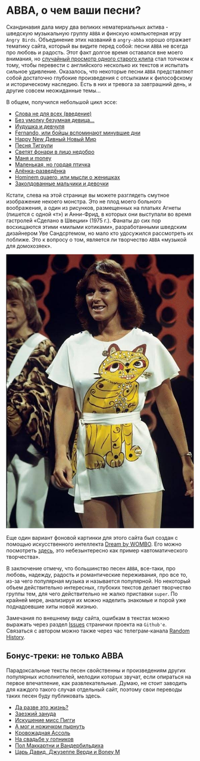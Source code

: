 # ABBA, о чем ваши песни?

Скандинавия дала миру два великих нематериальных актива - 
шведскую музыкальную группу `ABBA` и финскую компьютерная игру `Angry Birds`.
Объединение этих названий в `angry-abba` хорошо отражает тематику сайта, который вы видите перед собой: песни `ABBA` не всегда про любовь и радость. Этот факт долгое время оставался вне моего внимания, но [случайный просмотр одного старого клипа](/articles/intro) стал толчком к тому, чтобы перевести с английского несколько их текстов и испытать сильное удивление. Оказалось, что некоторые песни `ABBA` представляют собой достаточно глубокие 
произведения с отсылками к философскому и историческому наследию. Есть в них 
и тревога за завтрашний день, и другие совсем неожиданные темы... 

В общем, получился небольшой цикл эссе: 

* [Слова не для всех (введение)](/articles/intro)
* [Без умолку безумная девица...](/articles/Bez-umolku-bezumnaya-devica)
* [Иудушка и девчуля](/articles/Iudushka-i-chiksa)
* [Fernando, или бойцы вспоминают минувшие дни](/articles/fernando-ili-bojcy-vspominayut-minuvshie-dni)
* [Happy New Дивный Новый Мир](/articles/Happy-New-Year)
* [Песня Тигрули](/articles/Pesnya-Tigruli)
* [Светят фонари в лицо недобро](/articles/Super-Trouper)
* [Маня и money](/articles/Money-money)
* [Маленькая, но гордая птичка](/articles/Eagle)
* [Алёнка-разведёнка](/articles/Alenka-razvedenka)
* [Hominem quaero, или мысли о женишках](/articles/gimme-gimme)
* [Заколдованные мальчики и девочки](/articles/The-Piper)

Кстати, слева на этой странице вы можете разглядеть смутное изображение некоего монстра. Это не плод моего больного воображения, а один из рисунков, размещенных на платьях Агнеты (пишется с одной «т») и Анни-Фрид, в которых они выступали во время гастролей «Сделано в Швеции» (1975 г.). Фанаты до сих пор восхищаются этими «милыми котиками», разработанными шведским дизайнером Уве Сандсртемом, но мало кто удосужился рассмотреть их поближе. Это к вопросу о том, является ли творчество `ABBA` «музыкой для домохозяек».

![Анни-Фрид в платье с «котиком»](img/abba-koteg.jpg)

Еще один вариант фоновой картинки для этого сайта был создан с помощью искусственного интеллекта [Dream by WOMBO](https://dream.ai/create). Его можно посмотреть [здесь](/angry-abba.jpg), это небезынтересно как пример «автоматического творчества». 

В заключение отмечу, что большинство песен `ABBA`, все-таки, про любовь, надежду,
радость и романтические переживания, про все то, из-за чего популярная музыка и называется популярной. Но некоторый объем действительно интересных, глубоких текстов делает творчество группы тем, для чего действительно не жалко
приставки `super`. По крайней мере, анализируя их можно наделить знакомые и порой уже поднадоевшие хиты новой жизнью.

Замечания по внешнему виду сайта, ошибкам в текстах можно выражать через раздел [Issues](https://github.com/yababay/angry-abba/issues) странички проекта на `Github'e`. Связаться с автором можно также через час телеграм-канала [Random History](https://t.me/random_historical_pictures).

## Бонус-треки: не только ABBA

Парадоксальные тексты песен свойственны и произведениям других популярных исполнителей, мелодии которых звучат, если
опираться на первое впечатление, как развлекательные. Думаю, не стоит заводить для каждого такого случая
отдельный сайт, поэтому свои переводы таких песен буду публиковать здесь. 

* [Да разве это жизнь?](/articles/elo-life-meant-to-be)
* [Заезжий зануда](/articles/sting-englishman)
* [Искушение мисс Пигги](/articles/temptation)
* [А мог и ножичком пырнуть](/articles/mack-the-knife)
* [Кровожадная Ассоль](/articles/assol)
* [На свадьбе у гопников](/articles/mia-wallece)
* [Пол Маккартни и Вандербильдиха](/articles/mrs-vanderbilt)
* [Царь Давид, Джузеппе Верди и Boney M](/articles/rivers-of-babilon)


